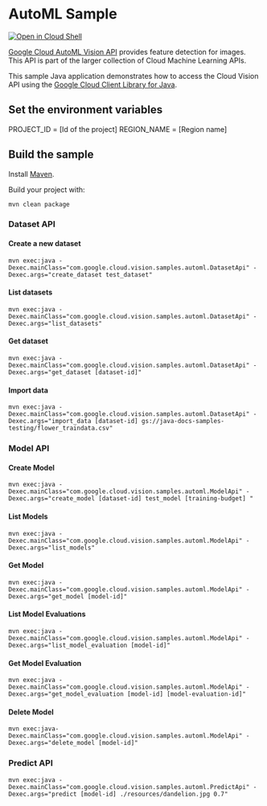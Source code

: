 # AutoML Sample

<a href="https://console.cloud.google.com/cloudshell/open?git_repo=https://github.com/GoogleCloudPlatform/java-docs-samples&page=editor&open_in_editor=vision/beta/cloud-client/README.md">
<img alt="Open in Cloud Shell" src ="http://gstatic.com/cloudssh/images/open-btn.png"></a>

[Google Cloud AutoML Vision API][vision] provides feature detection for images.
This API is part of the larger collection of Cloud Machine Learning APIs.

This sample Java application demonstrates how to access the Cloud Vision API
using the [Google Cloud Client Library for Java][google-cloud-java].

[vision]: https://cloud.google.com/vision/automl/docs/
[google-cloud-java]: https://github.com/GoogleCloudPlatform/google-cloud-java

## Set the environment variables

PROJECT_ID = [Id of the project]
REGION_NAME = [Region name]
## Build the sample

Install [Maven](http://maven.apache.org/).

Build your project with:

```
mvn clean package
```

### Dataset API

#### Create a new dataset
```
mvn exec:java -Dexec.mainClass="com.google.cloud.vision.samples.automl.DatasetApi" -Dexec.args="create_dataset test_dataset"
```

#### List datasets
```
mvn exec:java -Dexec.mainClass="com.google.cloud.vision.samples.automl.DatasetApi" -Dexec.args="list_datasets"
```

#### Get dataset
```
mvn exec:java -Dexec.mainClass="com.google.cloud.vision.samples.automl.DatasetApi" -Dexec.args="get_dataset [dataset-id]"
```

#### Import data
```
mvn exec:java -Dexec.mainClass="com.google.cloud.vision.samples.automl.DatasetApi" -Dexec.args="import_data [dataset-id] gs://java-docs-samples-testing/flower_traindata.csv"
```

### Model API

#### Create Model
```
mvn exec:java -Dexec.mainClass="com.google.cloud.vision.samples.automl.ModelApi" -Dexec.args="create_model [dataset-id] test_model [training-budget] "
```

#### List Models
```
mvn exec:java -Dexec.mainClass="com.google.cloud.vision.samples.automl.ModelApi" -Dexec.args="list_models"
```

#### Get Model
```
mvn exec:java -Dexec.mainClass="com.google.cloud.vision.samples.automl.ModelApi" -Dexec.args="get_model [model-id]"
```

#### List Model Evaluations
```
mvn exec:java -Dexec.mainClass="com.google.cloud.vision.samples.automl.ModelApi" -Dexec.args="list_model_evaluation [model-id]"
```

#### Get Model Evaluation
```
mvn exec:java -Dexec.mainClass="com.google.cloud.vision.samples.automl.ModelApi" -Dexec.args="get_model_evaluation [model-id] [model-evaluation-id]"
```

#### Delete Model
```
mvn exec:java-Dexec.mainClass="com.google.cloud.vision.samples.automl.ModelApi" -Dexec.args="delete_model [model-id]"
```
### Predict API

```
mvn exec:java -Dexec.mainClass="com.google.cloud.vision.samples.automl.PredictApi" -Dexec.args="predict [model-id] ./resources/dandelion.jpg 0.7"
```

